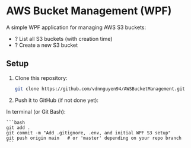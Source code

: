 # AWS Bucket Management (WPF)

A simple WPF application for managing AWS S3 buckets:

- ? List all S3 buckets (with creation time)
- ? Create a new S3 bucket

## Setup

1. Clone this repository:
	```bash
   git clone https://github.com/vdnnguyen94/AWSBucketManagement.git
	```
2. Push it to GitHub (if not done yet):

In terminal (or Git Bash):

	```bash
	git add .
	git commit -m "Add .gitignore, .env, and initial WPF S3 setup"
	git push origin main   # or 'master' depending on your repo branch
	```
